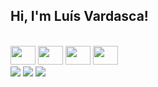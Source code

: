 ## Hi, I'm Luís Vardasca!
<div style="display: inline_block"><br>
  <img height="30" width="40" src="https://cdn.jsdelivr.net/gh/devicons/devicon@latest/icons/html5/html5-original.svg" />
  <img height="30" width="40" src="https://cdn.jsdelivr.net/gh/devicons/devicon@latest/icons/css3/css3-original.svg" />
  <img height="30" width="40" src="https://cdn.jsdelivr.net/gh/devicons/devicon@latest/icons/php/php-original.svg" />
  <img height="30" width="40" src="https://cdn.jsdelivr.net/gh/devicons/devicon@latest/icons/javascript/javascript-original.svg" />
<div> 
  <a href="https://www.instagram.com/luiss19v/" target="_blank"><img src="https://img.shields.io/badge/-Instagram-%23E4405F?style=for-the-badge&logo=instagram&logoColor=white" target="_blank"></a>
  <a href = "mailto:luisvardasca19@gmail.com"><img src="https://img.shields.io/badge/-Gmail-%23333?style=for-the-badge&logo=gmail&logoColor=white" target="_blank"></a>
  <a href="https://www.linkedin.com/in/luís-vardasca-640219309/" target="_blank"><img src="https://img.shields.io/badge/-LinkedIn-%230077B5?style=for-the-badge&logo=linkedin&logoColor=white" target="_blank"></a> 
  
</div>

